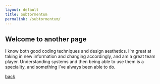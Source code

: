 ```yaml
---
layout: default
title: Subtormentum
permalink: /subtormentum/
---
```


## Welcome to another page

<head>
I know both good coding techniques and design aesthetics. I’m great at taking in new information and changing accordingly, and am a great team player. Understanding systems and then being able to use them is a speciality, and something I’ve always been able to do. 
</head>

[back](./)